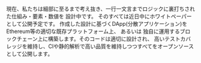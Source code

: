 現在、私たちは細部に至るまで考え抜き、一行一文言までロジックに裏打ちされた仕組み・要素・数値を
設計中です。 そのすべては近日中にホワイトペーパーとして公開予定です。 
作成した設計に基づくDApp(分散アプリケーション)をEthereum等の適切な既存プラットフォーム上、
あるいは 独自に運用するブロックチェーン上に構築します。そのコードは適切に設計され、
高いテストカバレッジを維持し、CIや静的解析で高い品質を維持しつつすべてをオープンソースとして公開します。
